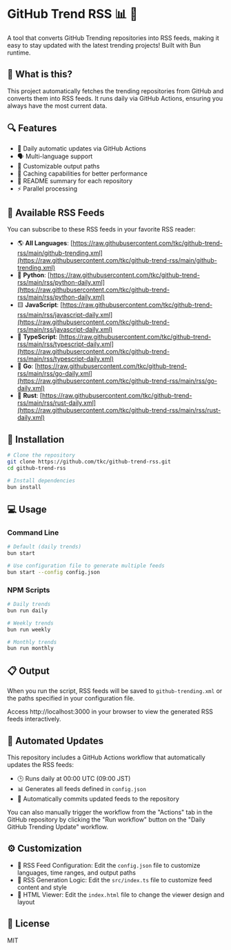 # GitHub Trend RSS 📊 🚀

A tool that converts GitHub Trending repositories into RSS feeds, making it easy to stay updated with the latest trending projects! Built with Bun runtime.

## 🌟 What is this?

This project automatically fetches the trending repositories from GitHub and converts them into RSS feeds. It runs daily via GitHub Actions, ensuring you always have the most current data.

## 🔍 Features

- 🔄 Daily automatic updates via GitHub Actions
- 🗣️ Multi-language support
- 📂 Customizable output paths
- 💾 Caching capabilities for better performance
- 📝 README summary for each repository
- ⚡ Parallel processing

## 📡 Available RSS Feeds

You can subscribe to these RSS feeds in your favorite RSS reader:

- 🌎 **All Languages**: [https://raw.githubusercontent.com/tkc/github-trend-rss/main/github-trending.xml](https://raw.githubusercontent.com/tkc/github-trend-rss/main/github-trending.xml)
- 🐍 **Python**: [https://raw.githubusercontent.com/tkc/github-trend-rss/main/rss/python-daily.xml](https://raw.githubusercontent.com/tkc/github-trend-rss/main/rss/python-daily.xml)
- 🟨 **JavaScript**: [https://raw.githubusercontent.com/tkc/github-trend-rss/main/rss/javascript-daily.xml](https://raw.githubusercontent.com/tkc/github-trend-rss/main/rss/javascript-daily.xml)
- 🔷 **TypeScript**: [https://raw.githubusercontent.com/tkc/github-trend-rss/main/rss/typescript-daily.xml](https://raw.githubusercontent.com/tkc/github-trend-rss/main/rss/typescript-daily.xml)
- 🐹 **Go**: [https://raw.githubusercontent.com/tkc/github-trend-rss/main/rss/go-daily.xml](https://raw.githubusercontent.com/tkc/github-trend-rss/main/rss/go-daily.xml)
- 🦀 **Rust**: [https://raw.githubusercontent.com/tkc/github-trend-rss/main/rss/rust-daily.xml](https://raw.githubusercontent.com/tkc/github-trend-rss/main/rss/rust-daily.xml)

## 🚀 Installation

```bash
# Clone the repository
git clone https://github.com/tkc/github-trend-rss.git
cd github-trend-rss

# Install dependencies
bun install
```

## 💻 Usage

### Command Line

```bash
# Default (daily trends)
bun start

# Use configuration file to generate multiple feeds
bun start --config config.json
```

### NPM Scripts

```bash
# Daily trends
bun run daily

# Weekly trends
bun run weekly

# Monthly trends
bun run monthly
```

## 📋 Output

When you run the script, RSS feeds will be saved to `github-trending.xml` or the paths specified in your configuration file.

Access http://localhost:3000 in your browser to view the generated RSS feeds interactively.

## 🤖 Automated Updates

This repository includes a GitHub Actions workflow that automatically updates the RSS feeds:

- 🕒 Runs daily at 00:00 UTC (09:00 JST)
- 📊 Generates all feeds defined in `config.json`
- 💾 Automatically commits updated feeds to the repository

You can also manually trigger the workflow from the "Actions" tab in the GitHub repository by clicking the "Run workflow" button on the "Daily GitHub Trending Update" workflow.

## ⚙️ Customization

- 📝 RSS Feed Configuration: Edit the `config.json` file to customize languages, time ranges, and output paths
- 🔧 RSS Generation Logic: Edit the `src/index.ts` file to customize feed content and style
- 🎨 HTML Viewer: Edit the `index.html` file to change the viewer design and layout

## 📜 License

MIT
